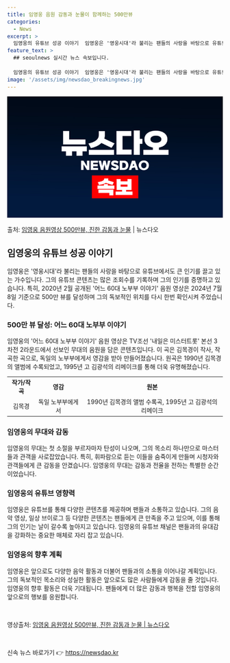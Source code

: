 ```yaml
---
title: 임영웅 음원 감동과 눈물이 함께하는 500만뷰
categories:
  - News
excerpt: >
  임영웅의 유튜브 성공 이야기  임영웅은 '영웅시대'라 불리는 팬들의 사랑을 바탕으로 유튜브에서도 큰 인기를 …
feature_text: >
  ## seoulnews 실시간 뉴스 속보입니다.

  임영웅의 유튜브 성공 이야기  임영웅은 '영웅시대'라 불리는 팬들의 사랑을 바탕으로 유튜브에서도 큰 인기를 …
image: '/assets/img/newsdao_breakingnews.jpg'
---
```


![뉴스다오 속보](/assets/img/newsdao_breakingnews.jpg)

<p>출처: <a href="https://newsdao.kr/4659" rel="dofollow">임영웅 음원영상 500만뷰, 진한 감동과 눈물</a> | 뉴스다오</p>

<h2 data-ke-size="size26">임영웅의 유튜브 성공 이야기</h2>
<p data-ke-size="size16">임영웅은 '영웅시대'라 불리는 팬들의 사랑을 바탕으로 유튜브에서도 큰 인기를 끌고 있는 가수입니다. 그의 유튜브 콘텐츠는 많은 조회수를 기록하며 그의 인기를 증명하고 있습니다. 특히, 2020년 2월 공개된 '어느 60대 노부부 이야기' 음원 영상은 2024년 7월 8일 기준으로 500만 뷰를 달성하며 그의 독보적인 위치를 다시 한번 확인시켜 주었습니다.</p>

<h3>500만 뷰 달성: 어느 60대 노부부 이야기</h3>
<p data-ke-size="size16">임영웅의 '어느 60대 노부부 이야기' 음원 영상은 TV조선 '내일은 미스터트롯' 본선 3차전 2라운드에서 선보인 무대의 음원을 담은 콘텐츠입니다. 이 곡은 김목경이 작사, 작곡한 곡으로, 독일의 노부부에게서 영감을 받아 만들어졌습니다. 원곡은 1990년 김목경의 앨범에 수록되었고, 1995년 고 김광석의 리메이크를 통해 더욱 유명해졌습니다.</p>
<table>
  <tr>
    <td style="text-align: center; height: 17px;"><b>작가/작곡</b></td>
    <td style="text-align: center; height: 17px;"><b>영감</b></td>
    <td style="text-align: center; height: 17px;"><b>원본</b></td>
  </tr>
  <tr>
    <td style="text-align: center; height: 17px;">김목경</td>
    <td style="text-align: center; height: 17px;">독일 노부부에게서</td>
    <td style="text-align: center; height: 17px;">1990년 김목경의 앨범 수록곡, 1995년 고 김광석의 리메이크</td>
  </tr>
</table>

<h3>임영웅의 무대와 감동</h3>
<p data-ke-size="size16">임영웅의 무대는 첫 소절을 부르자마자 탄성이 나오며, 그의 목소리 하나만으로 마스터들과 관객을 사로잡았습니다. 특히, 휘파람으로 듣는 이들을 숨죽이게 만들며 시청자와 관객들에게 큰 감동을 안겼습니다. 임영웅의 무대는 감동과 전율을 전하는 특별한 순간이었습니다.</p>

<h3>임영웅의 유튜브 영향력</h3>
<p data-ke-size="size16">임영웅은 유튜브를 통해 다양한 콘텐츠를 제공하며 팬들과 소통하고 있습니다. 그의 음악 영상, 일상 브이로그 등 다양한 콘텐츠는 팬들에게 큰 만족을 주고 있으며, 이를 통해 그의 인기는 날이 갈수록 높아지고 있습니다. 임영웅의 유튜브 채널은 팬들과의 유대감을 강화하는 중요한 매체로 자리 잡고 있습니다.</p>

<h3>임영웅의 향후 계획</h3>
<p data-ke-size="size16">임영웅은 앞으로도 다양한 음악 활동과 더불어 팬들과의 소통을 이어나갈 계획입니다. 그의 독보적인 목소리와 성실한 활동은 앞으로도 많은 사람들에게 감동을 줄 것입니다. 임영웅의 향후 활동은 더욱 기대됩니다. 팬들에게 더 많은 감동과 행복을 전할 임영웅의 앞으로의 행보를 응원합니다.</p>
<p data-ke-size="size16">&nbsp;</p>
<p data-ke-size="size16">영상출처: <a href="https://youtu.be/okxbk67WLnk">임영웅 음원영상 500만뷰, 진한 감동과 눈물 | 뉴스다오</a></p>
<p data-ke-size="size16">&nbsp;</p> 

신속 뉴스 바로가기 👉 <a href="https://newsdao.kr" rel="dofollow">https://newsdao.kr</a>


